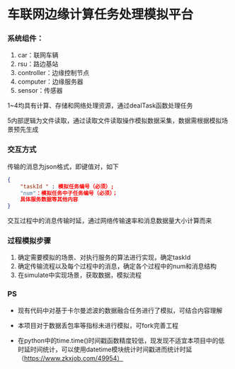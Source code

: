 # 车联网边缘计算任务处理模拟平台

### 系统组件：

1. car：联网车辆
2. rsu：路边基站
3. controller：边缘控制节点
4. computer：边缘服务器
5. sensor：传感器

1~4均具有计算、存储和网络处理资源，通过dealTask函数处理任务

5内部逻辑为文件读取，通过读取文件读取操作模拟数据采集，数据需根据模拟场景预先生成

### 交互方式

传输的消息为json格式，即键值对，如下

```json
{
    "taskId " : 模拟任务编号（必须）;
    "num"：模拟任务中子任务编号（必须）；
    具体服务数据等其他内容
}
```

交互过程中的消息传输时延，通过网络传输速率和消息数据量大小计算而来

### 过程模拟步骤

1. 确定需要模拟的场景、对执行服务的算法进行实现，确定taskId
2. 确定传输流程以及每个过程中的消息，确定各个过程中的num和消息结构
3. 在simulate中实现场景，获取数据，模拟流程

### PS

- 现有代码中对基于卡尔曼滤波的数据融合任务进行了模拟，可结合内容理解

- 本项目对于数据丢包率等指标未进行模拟，可fork完善工程
- 在python中的time.time()时间戳函数精度较低，现发现不适宜本项目中的低时延时间统计，可以使用datetime模块统计时间戳进而统计时延（https://www.zkxjob.com/49954）
